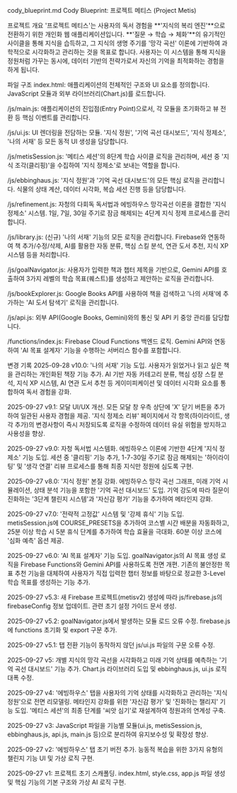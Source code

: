cody_blueprint.md
Cody Blueprint: 프로젝트 메티스 (Project Metis)

프로젝트 개요
'프로젝트 메티스'는 사용자의 독서 경험을 **'지식의 복리 엔진'**으로 전환하기 위한 개인화 웹 애플리케이션입니다. **'질문 → 학습 → 체화'**의 유기적인 사이클을 통해 지식을 습득하고, 그 지식의 생명 주기를 '망각 곡선' 이론에 기반하여 과학적으로 시각화하고 관리하는 것을 목표로 합니다. 사용자는 이 시스템을 통해 지식을 정원처럼 가꾸는 동시에, 데이터 기반의 전략가로서 자신의 기억을 최적화하는 경험을 하게 됩니다.

파일 구조
index.html: 애플리케이션의 전체적인 구조와 UI 요소를 정의합니다. JavaScript 모듈과 외부 라이브러리(Chart.js)를 로드합니다.

/js/main.js: 애플리케이션의 진입점(Entry Point)으로서, 각 모듈을 초기화하고 뷰 전환 등 핵심 이벤트를 관리합니다.

/js/ui.js: UI 렌더링을 전담하는 모듈. '지식 정원', '기억 곡선 대시보드', '지식 정제소', '나의 서재' 등 모든 동적 UI 생성을 담당합니다.

/js/metisSession.js: '메티스 세션'의 8단계 학습 사이클 로직을 관리하며, 세션 중 '지식 조각(클리핑)'을 수집하여 '지식 정제소'로 보내는 역할을 합니다.

/js/ebbinghaus.js: '지식 정원'과 '기억 곡선 대시보드'의 모든 핵심 로직을 관리합니다. 식물의 상태 계산, 데이터 시각화, 복습 세션 진행 등을 담당합니다.

/js/refinement.js: 자청의 다회독 독서법과 에빙하우스 망각곡선 이론을 결합한 '지식 정제소' 시스템. 1일, 7일, 30일 주기로 잠금 해제되는 4단계 지식 정제 프로세스를 관리합니다.

/js/library.js: (신규) '나의 서재' 기능의 모든 로직을 관리합니다. Firebase와 연동하여 책 추가/수정/삭제, AI를 활용한 자동 분류, 핵심 스킬 분석, 연관 도서 추천, 지식 XP 시스템 등을 처리합니다.

/js/goalNavigator.js: 사용자가 입력한 책과 챕터 제목을 기반으로, Gemini API를 호출하여 3가지 레벨의 학습 목표(퀘스트)를 생성하고 제안하는 로직을 관리합니다.

/js/bookExplorer.js: Google Books API를 사용하여 책을 검색하고 '나의 서재'에 추가하는 'AI 도서 탐색기' 로직을 관리합니다.

/js/api.js: 외부 API(Google Books, Gemini)와의 통신 및 API 키 중앙 관리를 담당합니다.

/functions/index.js: Firebase Cloud Functions 백엔드 로직. Gemini API와 연동하여 'AI 목표 설계자' 기능을 수행하는 서버리스 함수를 포함합니다.

변경 기록
2025-09-28 v10.0: '나의 서재' 기능 도입. 사용자가 읽었거나 읽고 싶은 책을 관리하는 개인화된 책장 기능 추가. AI 기반 자동 카테고리 분류, 핵심 성장 스킬 분석, 지식 XP 시스템, AI 연관 도서 추천 등 게이미피케이션 및 데이터 시각화 요소를 통합하여 독서 경험을 강화.

2025-09-27 v9.1: 모달 UI/UX 개선. 모든 모달 창 우측 상단에 'X' 닫기 버튼을 추가하여 일관된 사용자 경험을 제공. '지식 정제소 리뷰' 페이지에서 각 항목(하이라이트, 생각 추가)의 변경사항이 즉시 저장되도록 로직을 수정하여 데이터 유실 위험을 방지하고 사용성을 향상.

2025-09-27 v9.0: 자청 독서법 시스템화. 에빙하우스 이론에 기반한 4단계 '지식 정제소' 기능 도입. 세션 중 '클리핑' 기능 추가, 1-7-30일 주기로 잠금 해제되는 '하이라이팅' 및 '생각 연결' 리뷰 프로세스를 통해 최종 지식만 정원에 심도록 구현.

2025-09-27 v8.0: '지식 정원' 본질 강화. 에빙하우스 망각 곡선 그래프, 미래 기억 시뮬레이션, 상태 분석 기능을 포함한 '기억 곡선 대시보드' 도입. 기억 강도에 따라 질문이 진화하는 '3단계 챌린지 시스템'과 '자신감 평가' 기능을 추가하여 메타인지 강화.

2025-09-27 v7.0: '전략적 고정값' 시스템 및 '강제 휴식' 기능 도입. metisSession.js에 COURSE_PRESETS을 추가하여 코스별 시간 배분을 자동화하고, 25분 이상 학습 시 5분 휴식 단계를 추가하여 학습 효율을 극대화. 60분 이상 코스에 '심화 예측' 옵션 제공.

2025-09-27 v6.0: 'AI 목표 설계자' 기능 도입. goalNavigator.js의 AI 목표 생성 로직을 Firebase Functions와 Gemini API를 사용하도록 전면 개편. 기존의 불안정한 목표 추천 기능을 대체하여 사용자가 직접 입력한 챕터 정보를 바탕으로 정교한 3-Level 학습 목표를 생성하는 기능 추가.

2025-09-27 v5.3: 새 Firebase 프로젝트(metisv2) 생성에 따라 js/firebase.js의 firebaseConfig 정보 업데이트. 관련 초기 설정 가이드 문서 생성.

2025-09-27 v5.2: goalNavigator.js에서 발생하는 모듈 로드 오류 수정. firebase.js에 functions 초기화 및 export 구문 추가.

2025-09-27 v5.1: 탭 전환 기능이 동작하지 않던 js/ui.js 파일의 구문 오류 수정.

2025-09-27 v5: 개별 지식의 망각 곡선을 시각화하고 미래 기억 상태를 예측하는 '기억 곡선 대시보드' 기능 추가. Chart.js 라이브러리 도입 및 ebbinghaus.js, ui.js 로직 대폭 수정.

2025-09-27 v4: '에빙하우스' 탭을 사용자의 기억 상태를 시각화하고 관리하는 '지식 정원'으로 전면 리모델링. 메타인지 강화를 위한 '자신감 평가' 및 '진화하는 챌리지' 기능 도입. '메티스 세션'의 최종 단계를 '씨앗 심기'로 재설계하여 정원과의 연계성 구축.

2025-09-27 v3: JavaScript 파일을 기능별 모듈(ui.js, metisSession.js, ebbinghaus.js, api.js, main.js 등)으로 분리하여 유지보수성 및 확장성 향상.

2025-09-27 v2: '에빙하우스' 탭 초기 버전 추가. 능동적 복습을 위한 3가지 유형의 챌린지 기능 UI 및 가상 로직 구현.

2025-09-27 v1: 프로젝트 초기 스캐폴딩. index.html, style.css, app.js 파일 생성 및 핵심 기능의 기본 구조와 가상 AI 로직 구현.